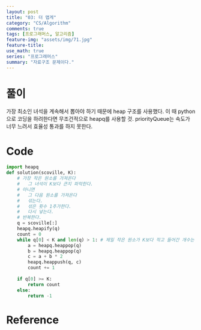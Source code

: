 ```yaml
---
layout: post
title: "03: 더 맵게"
category: "CS/Algorithm"
comments: true
tags: [프로그래머스, 알고리즘]
feature-img: "assets/img/71.jpg"
feature-title:
use_math: true
series: "프로그래머스"
summary: "자료구조 문제이다."
---
```



# 풀이

가장 최소인 녀석을 계속해서 뽑아야 하기 때문에 heap 구조를 사용했다. 이 때 python으로 코딩을 하려한다면 무조건적으로 heapq를 사용할 것. priorityQueue는 속도가 너무 느려서 효율성 통과를 하지 못한다.



# Code

```python
import heapq
def solution(scoville, K):
    # 가장 작은 원소를 가져온다
    #   그 녀석이 K보다 큰지 파악한다.
    # 아니면
    #   그 다음 원소를 가져온다
    #   섞는다.
    #   섞은 횟수 1추가한다.
    #   다시 넣는다.
    # 반복한다.
    q = scoville[:]
    heapq.heapify(q)
    count = 0
    while q[0] < K and len(q) > 1: # 제일 작은 원소가 K보다 작고 들어간 개수는 2이상이면 진행
        a = heapq.heappop(q)
        b = heapq.heappop(q)
        c = a + b * 2
        heapq.heappush(q, c)
        count += 1
    
    if q[0] >= K:
        return count
    else:
        return -1

```

# Reference

